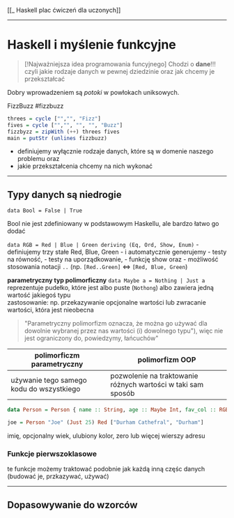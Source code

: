 [[_ Haskell plac ćwiczeń dla uczonych]]

----
# Haskell i myślenie funkcyjne
>[!Najważniejsza idea programowania funcyjnego]
>Chodzi o **dane**!!!
>czyli
>jakie rodzaje danych w pewnej dziedzinie
>oraz
>jak chcemy je przekształcać

Dobry wprowadzeniem są *potoki* w powłokach uniksowych.

FizzBuzz
#fizzbuzz
```haskell
threes = cycle ["","", "Fizz"]
fives = cycle ["","", "", "", "Buzz"]
fizzbyzz = zipWith (++) threes fives
main = putStr (unlines fizzbuzz)
 ```

- definiujemy wyłącznie rodzaje danych, które są w domenie naszego problemu
oraz
- jakie przekształcenia chcemy na nich wykonać

---
## Typy danych są niedrogie

`data Bool = False | True`

Bool nie jest zdefiniowany w podstawowym Haskellu, ale bardzo łatwo go dodać

`data RGB = Red | Blue | Green deriving (Eq, Ord, Show, Enum)`
	- definiujemy trzy stałe Red, Blue, Green
	-  i automatycznie generujemy
		- testy na równość,
		- testy na uporządkowanie,
		- funkcję show oraz 
		- możliwość stosowania notacji `..` (np. `[Red..Green]` <=> `[Red, Blue, Green`)


**parametryczny typ polimorficzny**
`data Maybe a = Nothing | Just a`
reprezentuje pudełko, które jest albo puste (`Nothong`) albo zawiera jedną wartość jakiegoś typu   
zastosowanie: np. przekazywanie opcjonalne wartości lub zwracanie wartości, która jest nieobecna
>"Parametryczny polimorfizm oznacza, że można go używać dla dowolnie wybranej przez nas wartości (i) dowolnego typu"), więc nie jest ograniczony do, powiedzymy, łańcuchów"


polimorficzm parametryczny | polimorfizm OOP
--- | ---
używanie tego samego kodu do wszystkiego | pozwolenie na traktowanie różnych wartości w taki sam sposób

```haskell
data Person = Person { name :: String, age :: Maybe Int, fav_col :: RGB address :: [String]}

joe = Person "Joe" (Just 25) Red ["Durham Cathefral", "Durham"]

```
imię, opcjonalny wiek, ulubiony kolor, zero lub więcej wierszy adresu

### Funkcje pierwszoklasowe
te funkcje możemy traktować podobnie jak każdą inną częśc danych (budować je, przkazywać, używać)


----

## Dopasowywanie do wzorców



























